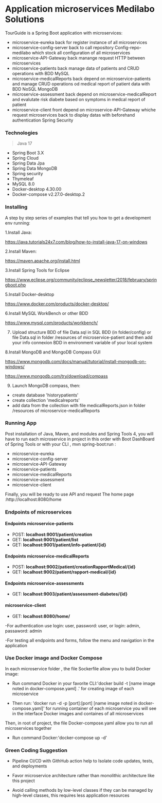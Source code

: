 # Application microservices Medilabo Solutions

TourGuide is a Spring Boot application with microservices:
- microservice-eureka back for register instance of all microservices
- microservice-config-server back to call repository Config-repo-medilabo which stock all configuration of all microservices
- microservice-API-Gateway back manange request HTTP between microservices
- microservice-patients back  manage data of patients and CRUD operations with BDD MySQL
- microservice-medicalReports back depend on microservice-patients and manage CRUD operations od  medical report of patient data  with BDD NoSQL MongoDB
- microservice-assessment back depend on microservice-medicalReport  and evalutate risk diabete based on  symptoms in medcal report of patient 
- microservice-client  front depend on microservice-API-Gateway whiche request  microservices back to display datas with  beforehand authentication Spring Security

### Technologies

> Java 17  

- Spring Boot 3.X  
- Spring Cloud
- Spring Data Jpa
- Spring Data MongoDB
- Spring security
- Thymeleaf
- MySQL 8.0
- Docker-desktop 4.30.00
- Docker-compose v2.27.0-desktop.2


### Installing

A step by step series of examples that tell you how to get a development env running:

1.Install Java:

https://java.tutorials24x7.com/blog/how-to-install-java-17-on-windows

2.Install Maven:

https://maven.apache.org/install.html

3.Install Spring Tools for Eclipse

https://www.eclipse.org/community/eclipse_newsletter/2018/february/springboot.php

5.Install Docker-desktop

https://www.docker.com/products/docker-desktop/

6.Install MySQL WorkBench or other BDD

https://www.mysql.com/products/workbench/

7. Upload structure BDD of file Data.sql in SQL BDD (in folder/config) or file Data.sql in folder /resources of microservice-patient and  then add your info connexion BDD in environment variable of your local system 

8.Install MongoDB and MongoDB Compass GUI

https://www.mongodb.com/docs/manual/tutorial/install-mongodb-on-windows/

https://www.mongodb.com/try/download/compass

9. Launch MongoDB compass, then:
- create database 'historypatients'
- create collection 'medicalreports'
- add  data from the collection with file medicalReports.json  in folder /resources of microservice-medicalReports 

### Running App

Post installation of Java, Maven, and modules and Spring Tools 4, you will have to run each microservice in project in this order  with  Boot DashBoard of Spring Tools 
or with your CLI , mvn spring-boot:run :
- microservice-eureka
- microservice-config-server
- microservice-API-Gateway
- microservice-patients 
- microservice-medicalReports
- microservice-assessment
- microservice-client 

Finally, you will be ready to  use API and request 
The home page :http://localhost:8080/home

### Endpoints of microservices  

#### Endpoints microservice-patients

- POST: **localhost:9001/patient/creation**
- GET: **localhost:9001/patient/list**
- GET: **localhost:9001/patient/info-patient/{id}**

#### Endpoints microservice-medicalReports

- POST: **localhost:9002/patient/creationRapportMedical/{id}**
- GET: **localhost:9002/patient/rapport-medical/{id}**

#### Endpoints microservice-assessments

- GET: **localhost:9003/patient/assessment-diabetes/{id}**

#### microservice-client
- GET: **localhost:8080/home/**

-For authentication use login: user, password: user, 
or login: admin, passaword: admin

-For testing  all endpoints and forms, follow the menu and navigation in the application

### Use Docker image and  Docker Compose
In each microservice folder , the file Sockerfile allow you to build Docker image:

- Run command Docker in your favorite CLI:'docker build -t [name image  noted in docker-compose.yaml] .' for  creating  image of each microservice

- Then run: 'docker run -d -p [port]:[port] [name image noted in docker-compose.yaml]' for running container of each microservice 
you will see in the interface Docker images and containes of all microservices

Then, in root of project, the file Docker-compose.yaml allow you to run all microservices together

- Run command Docker:'docker-compose up -d'


### Green Coding Suggestion

- Pipeline CI/CD with GithHub action help to Isolate code updates, tests, and deployments

- Favor microservice architecture rather than monolithic architecture like this project

- Avoid calling methods by low-level classes if they can be managed by high-level classes, this requires less application resources

 
 


